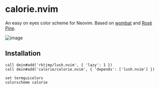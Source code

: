 calorie.nvim
===

An easy on eyes color scheme for Neovim.
Based on [wombat](https://www.vim.org/scripts/script.php?script_id=1778) and [Rosé Pine](https://github.com/rose-pine/neovim).

![image](https://user-images.githubusercontent.com/1681408/184079141-afee1e4a-55e3-4dd2-a51a-c3212aa864dc.png)

## Installation

```
call dein#add('rktjmp/lush.nvim', { 'lazy': 1 })
call dein#add('calorie/calorie.nvim', { 'depends': ['lush.nvim'] })

set termguicolors
colorscheme calorie
```

